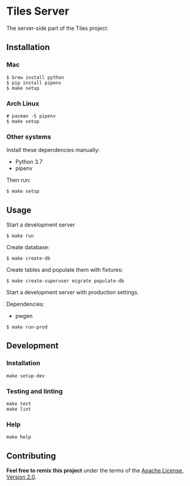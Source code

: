 # Tiles Server

The server-side part of the Tiles project.

## Installation

### Mac

``` shell
$ brew install python
$ pip install pipenv
$ make setup
```

### Arch Linux

``` shell
# pacman -S pipenv
$ make setup
```

### Other systems

Install these dependencies manually:

- Python 3.7
- pipenv

Then run:

``` shell
$ make setup
```

## Usage

Start a development server

``` shell
$ make run
```

Create database:

``` shell
$ make create-db
```

Create tables and populate them with fixtures:

``` shell
$ make create-superuser migrate populate-db
```

Start a development server with production settings.

Dependencies:

- pwgen

``` shell
$ make run-prod
```

## Development

### Installation

``` shell
make setup-dev
```

### Testing and linting

``` shell
make test
make lint
```

### Help

``` shell
make help
```

## Contributing

__Feel free to remix this project__ under the terms of the [Apache License,
Version 2.0](http://www.apache.org/licenses/LICENSE-2.0).
